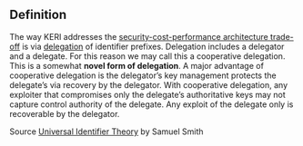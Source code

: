 ## Definition
The way KERI addresses the [security-cost-performance architecture trade-off](security-cost-performance-architecture-trade-off) is via [delegation](delegation) of identifier prefixes. Delegation includes a delegator and a delegate. For this reason we may call this a cooperative delegation. This is a somewhat **novel form of delegation**. A major advantage of cooperative delegation is the delegator’s key management protects the delegate’s via recovery by the delegator. With cooperative delegation, any exploiter that compromises only the delegate’s authoritative keys may not capture control authority of the delegate. Any exploit of the delegate only is recoverable by the delegator. 

Source [Universal Identifier Theory](https://github.com/SmithSamuelM/Papers/blob/master/whitepapers/IdentifierTheory_web.pdf) by Samuel Smith